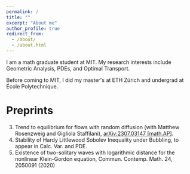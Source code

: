 ```yaml
---
permalink: /
title: ""
excerpt: "About me"
author_profile: true
redirect_from: 
  - /about/
  - /about.html
---
```

I am a math graduate student at MIT. My research interests include Geometric Analysis, PDEs, and Optimal Transport. 

Before coming to MIT, I did my master's at ETH Zürich and undergrad at École Polytechnique. 

Preprints
===
3. Trend to equilibrium for flows with random diffusion (with Matthew Rosenzweig and Gigliola Staffilani), [arXiv:2307.03147 [math.AP]](https://arxiv.org/abs/2307.03147).
2. Stability of Hardy Littlewood Sobolev Inequality under Bubbling, to appear in Calc. Var. and PDE.
1. Existence of two-solitary waves with logarithmic distance for the nonlinear Klein-Gordon equation, Commun. Contemp. Math. 24, 2050091 (2020)


